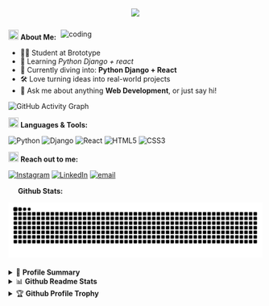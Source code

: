 <h1 align="center">
    <img src="https://readme-typing-svg.herokuapp.com/?font=Righteous&size=35&center=true&vCenter=true&width=500&height=70&color=5f1885F&duration=4000&lines=Hi+There!+%F0%9F%91%8B;+I%27m+NITHIN+%F0%9F%98%83;" />
</h1>

<img align="right" alt="coding" width="400" src="https://media1.giphy.com/media/v1.Y2lkPTc5MGI3NjExM3JqZmg3eXF3aDhyZWY1dmJjZXVjbDFvcjhyeDBjYTRwa3FkemdtaiZlcD12MV9pbnRlcm5hbF9naWZfYnlfaWQmY3Q9Zw/bGgsc5mWoryfgKBx1u/giphy.gif">


<img src="https://media.giphy.com/media/WUlplcMpOCEmTGBtBW/giphy.gif" width="20" height="20"> <b>About Me:</b>

- 👨‍💻 Student at Brototype
- 🐍 Learning <i>Python Django + react</i>
- 🚀 Currently diving into: **Python Django + React**
- 🛠️ Love turning ideas into real-world projects
- 💬 Ask me about anything **Web Development**, or just say hi!
  


![GitHub Activity Graph](https://github-readme-activity-graph.vercel.app/graph?username=NITHIN-NT&theme=react-dark)


<img src="https://media.giphy.com/media/j2pOGeGYKe2xCCKwfi/giphy.gif" width="20" height="20"> <b>Languages & Tools:</b>

![Python](https://img.shields.io/badge/python-%2314354C.svg?style=for-the-badge&logo=python&logoColor=white) 
![Django](https://img.shields.io/badge/django-%23092E20.svg?style=for-the-badge&logo=django&logoColor=white) 
![React](https://img.shields.io/badge/react-%2320232a.svg?style=for-the-badge&logo=react&logoColor=%2361DAFB) 
![HTML5](https://img.shields.io/badge/html5-%23E34F26.svg?style=for-the-badge&logo=html5&logoColor=white) 
![CSS3](https://img.shields.io/badge/css3-%231572B6.svg?style=for-the-badge&logo=css3&logoColor=white)

<img src="https://media.giphy.com/media/LnQjpWaON8nhr21vNW/giphy.gif" width="20" height="20"> <b>Reach out to me:</b>

[![Instagram](https://img.shields.io/badge/Instagram-%23E4405F.svg?logo=Instagram&logoColor=white)](https://www.instagram.com/nithnhh__/?utm_source=ig_web_button_share_sheet)
[![LinkedIn](https://img.shields.io/badge/LinkedIn-%230077B5.svg?logo=linkedin&logoColor=white)](http://www.linkedin.com/in/nithin-raj-003a55365)
[![email](https://img.shields.io/badge/Email-D14836?logo=gmail&logoColor=white)](mailto:nithinraj07sachu@gmail.com)

<img src="https://media.giphy.com/media/c8knYYZ5vzC8V6tpMI/giphy.gif" width="15" height="15"> <b>Github Stats:</b>

<div align="center">
<picture>
  <source media="(prefers-color-scheme: dark)" srcset="https://raw.githubusercontent.com/NITHIN-NT/NITHIN-NT/output/github-contribution-grid-snake-dark.svg">
  <source media="(prefers-color-scheme: light)" srcset="https://raw.githubusercontent.com/NITHIN-NT/NITHIN-NT/output/github-contribution-grid-snake.svg">
  <img alt="github contribution grid snake animation" src="https://raw.githubusercontent.com/NITHIN-NT/NITHIN-NT/output/github-contribution-grid-snake.svg">
</picture>
</div>

<br />

<details>
  <summary>📜 <b>Profile Summary</b></summary>
  <a align="center" href="https://github.com/NITHIN-NT?tab=repositories">
    <p align="center">
      <img src="https://github-profile-summary-cards.vercel.app/api/cards/profile-details?username=NITHIN-NT&theme=github_dark" alt="my github stats"/>&nbsp;
    </p>
  </a>
</details>

<details>
  <summary>📊 <b>Github Readme Stats</b></summary>
  <br />
  <p align="center">
    <a href="https://github.com/NITHIN-NT">
      <img align="center" width="430" src="https://github-readme-stats.vercel.app/api?username=NITHIN-NT&layout=compact&theme=radical&langs_count=6" />
    </a>
  </p>
</details>

<details>
  <summary>🏆 <b>Github Profile Trophy</b></summary>
  <br />
  <p align="center">
    <a href="https://github.com/NITHIN-NT">
      <img src="https://github-profile-trophy.vercel.app/?username=NITHIN-NT&column=8&theme=darkhub"/>
    </a>
  </p>
</details>
